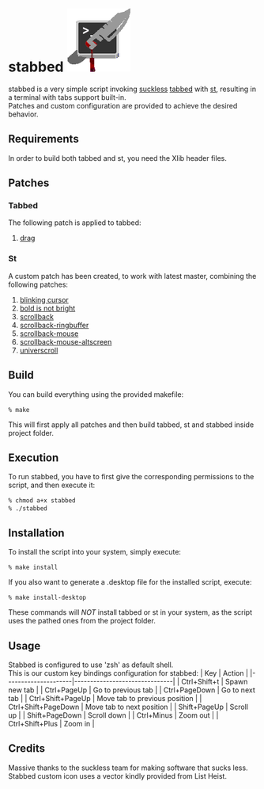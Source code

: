 # stabbed ![Screenshot](stabbed-icon.png)
stabbed is a very simple script invoking [suckless](https://suckless.org/) [tabbed](https://tools.suckless.org/tabbed/) with [st](https://st.suckless.org/),
resulting in a terminal with tabs support built-in.
<br>
Patches and custom configuration are provided to achieve the desired behavior.

## Requirements
In order to build both tabbed and st, you need the Xlib header files.

## Patches
### Tabbed
The following patch is applied to tabbed:
1. [drag](https://tools.suckless.org/tabbed/patches/drag/)

### St
A custom patch has been created, to work with latest master, combining the following patches:
1. [blinking cursor](https://st.suckless.org/patches/blinking_cursor/)
2. [bold is not bright](https://st.suckless.org/patches/bold-is-not-bright/)
3. [scrollback](https://st.suckless.org/patches/scrollback/)
3. [scrollback-ringbuffer](https://st.suckless.org/patches/scrollback/st-scrollback-ringbuffer-0.8.5.diff)
3. [scrollback-mouse](https://st.suckless.org/patches/scrollback/st-scrollback-mouse-20220127-2c5edf2.diff)
3. [scrollback-mouse-altscreen](https://st.suckless.org/patches/scrollback/st-scrollback-mouse-altscreen-20220127-2c5edf2.diff)
3. [universcroll](https://st.suckless.org/patches/universcroll/)

## Build
You can build everything using the provided makefile:
```
% make
```
This will first apply all patches and then build tabbed, st and stabbed inside project folder.

## Execution
To run stabbed, you have to first give the corresponding permissions to the script, and then execute it:
```
% chmod a+x stabbed
% ./stabbed
```

## Installation
To install the script into your system, simply execute:
```
% make install
```
If you also want to generate a .desktop file for the installed script, execute:
```
% make install-desktop
```
These commands will *NOT* install tabbed or st in your system, as the script uses the pathed ones from the project folder.

## Usage
Stabbed is configured to use 'zsh' as default shell.
<br>
This is our custom key bindings configuration for stabbed:
| Key                 | Action                        |
|---------------------|-------------------------------|
| Ctrl+Shift+t        | Spawn new tab                 |
| Ctrl+PageUp         | Go to previous tab            |
| Ctrl+PageDown       | Go to next tab                |
| Ctrl+Shift+PageUp   | Move tab to previous position |
| Ctrl+Shift+PageDown | Move tab to next position     |
| Shift+PageUp        | Scroll up                     |
| Shift+PageDown      | Scroll down                   |
| Ctrl+Minus          | Zoom out                      |
| Ctrl+Shift+Plus     | Zoom in                       |

## Credits
Massive thanks to the suckless team for making software that sucks less.
<br>
Stabbed custom icon uses a vector kindly provided from List Heist.
